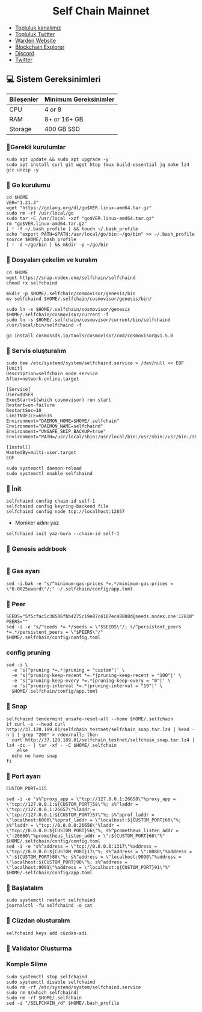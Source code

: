 <h1 align="center"> Self Chain Mainnet </h1>




 * [Topluluk kanalımız](https://t.me/corenodechat)<br>
 * [Topluluk Twitter](https://twitter.com/corenodeHQ)<br>
 * [Warden Website](https://wardenprotocol.org/)<br>
 * [Blockchain Explorer](https://explorer.corenodehq.com/Warden%20Testnet)<br>
 * [Discord](https://discord.gg/7rzkxXRK)<br>
 * [Twitter](https://twitter.com/wardenprotocol)<br>

## 💻 Sistem Gereksinimleri
| Bileşenler | Minimum Gereksinimler | 
| ------------ | ------------ |
| CPU |	4 or 8 |
| RAM	| 8+ or 16+ GB |
| Storage	| 400 GB SSD |

### 🚧Gerekli kurulumlar
```
sudo apt update && sudo apt upgrade -y
sudo apt install curl git wget htop tmux build-essential jq make lz4 gcc unzip -y
```

### 🚧 Go kurulumu
```
cd $HOME
VER="1.21.3"
wget "https://golang.org/dl/go$VER.linux-amd64.tar.gz"
sudo rm -rf /usr/local/go
sudo tar -C /usr/local -xzf "go$VER.linux-amd64.tar.gz"
rm "go$VER.linux-amd64.tar.gz"
[ ! -f ~/.bash_profile ] && touch ~/.bash_profile
echo "export PATH=$PATH:/usr/local/go/bin:~/go/bin" >> ~/.bash_profile
source $HOME/.bash_profile
[ ! -d ~/go/bin ] && mkdir -p ~/go/bin
```

### 🚧 Dosyaları çekelim ve kuralım

```
cd $HOME
wget https://snap.nodex.one/selfchain/selfchaind
chmod +x selfchaind
```
```
mkdir -p $HOME/.selfchain/cosmovisor/genesis/bin
mv selfchaind $HOME/.selfchain/cosmovisor/genesis/bin/
```
```
sudo ln -s $HOME/.selfchain/cosmovisor/genesis $HOME/.selfchain/cosmovisor/current -f
sudo ln -s $HOME/.selfchain/cosmovisor/current/bin/selfchaind /usr/local/bin/selfchaind -f
```
```
go install cosmossdk.io/tools/cosmovisor/cmd/cosmovisor@v1.5.0
```
### 🚧 Servis oluşturalım
```
sudo tee /etc/systemd/system/selfchaind.service > /dev/null << EOF
[Unit]
Description=selfchain node service
After=network-online.target

[Service]
User=$USER
ExecStart=$(which cosmovisor) run start
Restart=on-failure
RestartSec=10
LimitNOFILE=65535
Environment="DAEMON_HOME=$HOME/.selfchain"
Environment="DAEMON_NAME=selfchaind"
Environment="UNSAFE_SKIP_BACKUP=true"
Environment="PATH=/usr/local/sbin:/usr/local/bin:/usr/sbin:/usr/bin:/sbin:/bin:/usr/games:/usr/local/games:/snap/bin:$HOME/.selfchain/cosmovisor/current/bin"

[Install]
WantedBy=multi-user.target
EOF
```
```
sudo systemctl daemon-reload
sudo systemctl enable selfchaind
```
### 🚧 İnit
```
selfchaind config chain-id self-1
selfchaind config keyring-backend file
selfchaind config node tcp://localhost:12857
```
* Moniker adını yaz
```
selfchaind init yaz-bura --chain-id self-1
```
### 🚧 Genesis addrbook
```

```
### 🚧 Gas ayarı
```
sed -i.bak -e "s/^minimum-gas-prices *=.*/minimum-gas-prices = \"0.0025uward\"/;" ~/.selfchain/config/app.toml
```
### 🚧 Peer
```
SEEDS="5f5cfac5c38506fbb4275c19e87c4107ec48808d@seeds.nodex.one:12810"
PEERS=""
sed -i -e "s/^seeds *=.*/seeds = \"$SEEDS\"/; s/^persistent_peers *=.*/persistent_peers = \"$PEERS\"/" $HOME/.selfchain/config/config.toml
```
### config pruning
```
sed -i \
  -e 's|^pruning *=.*|pruning = "custom"|' \
  -e 's|^pruning-keep-recent *=.*|pruning-keep-recent = "100"|' \
  -e 's|^pruning-keep-every *=.*|pruning-keep-every = "0"|' \
  -e 's|^pruning-interval *=.*|pruning-interval = "19"|' \
  $HOME/.selfchain/config/app.toml
```
### 🚧 Snap
```
selfchaind tendermint unsafe-reset-all --home $HOME/.selfchain
if curl -s --head curl http://37.120.189.81/selfchain_testnet/selfchain_snap.tar.lz4 | head -n 1 | grep "200" > /dev/null; then
  curl http://37.120.189.81/selfchain_testnet/selfchain_snap.tar.lz4 | lz4 -dc - | tar -xf - -C $HOME/.selfchain
    else
  echo no have snap
fi
```

### 🚧 Port ayarı
```
CUSTOM_PORT=115

sed -i -e "s%^proxy_app = \"tcp://127.0.0.1:26658\"%proxy_app = \"tcp://127.0.0.1:${CUSTOM_PORT}58\"%; s%^laddr = \"tcp://127.0.0.1:26657\"%laddr = \"tcp://127.0.0.1:${CUSTOM_PORT}57\"%; s%^pprof_laddr = \"localhost:6060\"%pprof_laddr = \"localhost:${CUSTOM_PORT}60\"%; s%^laddr = \"tcp://0.0.0.0:26656\"%laddr = \"tcp://0.0.0.0:${CUSTOM_PORT}56\"%; s%^prometheus_listen_addr = \":26660\"%prometheus_listen_addr = \":${CUSTOM_PORT}66\"%" $HOME/.selfchain/config/config.toml
sed -i -e "s%^address = \"tcp://0.0.0.0:1317\"%address = \"tcp://0.0.0.0:${CUSTOM_PORT}17\"%; s%^address = \":8080\"%address = \":${CUSTOM_PORT}80\"%; s%^address = \"localhost:9090\"%address = \"localhost:${CUSTOM_PORT}90\"%; s%^address = \"localhost:9091\"%address = \"localhost:${CUSTOM_PORT}91\"%" $HOME/.selfchain/config/app.toml
```
### 🚧 Başlatalım
```
sudo systemctl restart selfchaind
journalctl -fu selfchaind -o cat
```


### 🚧 Cüzdan olusturalım
```
selfchaind keys add cüzdan-adi
```
### 🚧 Validator Olusturma



### Komple Silme
```
sudo systemctl stop selfchaind
sudo systemctl disable selfchaind
sudo rm -rf /etc/systemd/system/selfchaind.service
sudo rm $(which selfchaind)
sudo rm -rf $HOME/.selfchain
sed -i "/SELFCHAIN_/d" $HOME/.bash_profile
```

